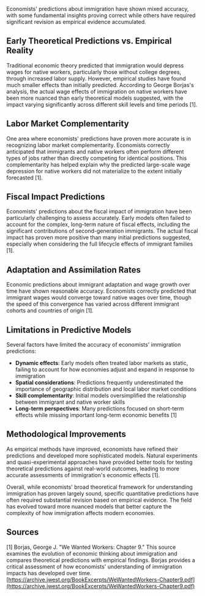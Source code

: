 Economists' predictions about immigration have shown mixed accuracy, with some fundamental insights proving correct while others have required significant revision as empirical evidence accumulated.

## Early Theoretical Predictions vs. Empirical Reality

Traditional economic theory predicted that immigration would depress wages for native workers, particularly those without college degrees, through increased labor supply. However, empirical studies have found much smaller effects than initially predicted. According to George Borjas's analysis, the actual wage effects of immigration on native workers have been more nuanced than early theoretical models suggested, with the impact varying significantly across different skill levels and time periods [1].

## Labor Market Complementarity

One area where economists' predictions have proven more accurate is in recognizing labor market complementarity. Economists correctly anticipated that immigrants and native workers often perform different types of jobs rather than directly competing for identical positions. This complementarity has helped explain why the predicted large-scale wage depression for native workers did not materialize to the extent initially forecasted [1].

## Fiscal Impact Predictions

Economists' predictions about the fiscal impact of immigration have been particularly challenging to assess accurately. Early models often failed to account for the complex, long-term nature of fiscal effects, including the significant contributions of second-generation immigrants. The actual fiscal impact has proven more positive than many initial predictions suggested, especially when considering the full lifecycle effects of immigrant families [1].

## Adaptation and Assimilation Rates

Economic predictions about immigrant adaptation and wage growth over time have shown reasonable accuracy. Economists correctly predicted that immigrant wages would converge toward native wages over time, though the speed of this convergence has varied across different immigrant cohorts and countries of origin [1].

## Limitations in Predictive Models

Several factors have limited the accuracy of economists' immigration predictions:

- **Dynamic effects**: Early models often treated labor markets as static, failing to account for how economies adjust and expand in response to immigration
- **Spatial considerations**: Predictions frequently underestimated the importance of geographic distribution and local labor market conditions
- **Skill complementarity**: Initial models oversimplified the relationship between immigrant and native worker skills
- **Long-term perspectives**: Many predictions focused on short-term effects while missing important long-term economic benefits [1]

## Methodological Improvements

As empirical methods have improved, economists have refined their predictions and developed more sophisticated models. Natural experiments and quasi-experimental approaches have provided better tools for testing theoretical predictions against real-world outcomes, leading to more accurate assessments of immigration's economic effects [1].

Overall, while economists' broad theoretical framework for understanding immigration has proven largely sound, specific quantitative predictions have often required substantial revision based on empirical evidence. The field has evolved toward more nuanced models that better capture the complexity of how immigration affects modern economies.

## Sources

[1] Borjas, George J. "We Wanted Workers: Chapter 9." This source examines the evolution of economic thinking about immigration and compares theoretical predictions with empirical findings. Borjas provides a critical assessment of how economists' understanding of immigration impacts has developed over time. [https://archive.jwest.org/BookExcerpts/WeWantedWorkers-Chapter9.pdf](https://archive.jwest.org/BookExcerpts/WeWantedWorkers-Chapter9.pdf)